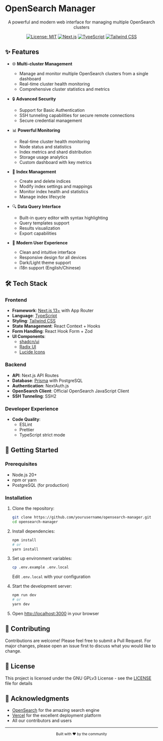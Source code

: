 # OpenSearch Manager

<div align="center">
  <p>A powerful and modern web interface for managing multiple OpenSearch clusters</p>
  
  [![License: MIT](https://img.shields.io/badge/License-MIT-yellow.svg)](https://opensource.org/licenses/MIT)
  [![Next.js](https://img.shields.io/badge/Next.js-13+-black)](https://nextjs.org/)
  [![TypeScript](https://img.shields.io/badge/TypeScript-5.0+-blue)](https://www.typescriptlang.org/)
  [![Tailwind CSS](https://img.shields.io/badge/Tailwind-3.0+-38B2AC)](https://tailwindcss.com/)
</div>

## ✨ Features

- 🌐 **Multi-cluster Management**
  - Manage and monitor multiple OpenSearch clusters from a single dashboard
  - Real-time cluster health monitoring
  - Comprehensive cluster statistics and metrics

- 🔒 **Advanced Security**
  - Support for Basic Authentication
  - SSH tunneling capabilities for secure remote connections
  - Secure credential management

- 📊 **Powerful Monitoring**
  - Real-time cluster health monitoring
  - Node status and statistics
  - Index metrics and shard distribution
  - Storage usage analytics
  - Custom dashboard with key metrics

- 📑 **Index Management**
  - Create and delete indices
  - Modify index settings and mappings
  - Monitor index health and statistics
  - Manage index lifecycle

- 🔍 **Data Query Interface**
  - Built-in query editor with syntax highlighting
  - Query templates support
  - Results visualization
  - Export capabilities

- 🎨 **Modern User Experience**
  - Clean and intuitive interface
  - Responsive design for all devices
  - Dark/Light theme support
  - i18n support (English/Chinese)

## 🛠 Tech Stack

### Frontend
- **Framework**: [Next.js 13+](https://nextjs.org/) with App Router
- **Language**: [TypeScript](https://www.typescriptlang.org/)
- **Styling**: [Tailwind CSS](https://tailwindcss.com/)
- **State Management**: React Context + Hooks
- **Form Handling**: React Hook Form + Zod
- **UI Components**: 
  - [shadcn/ui](https://ui.shadcn.com/)
  - [Radix UI](https://www.radix-ui.com/)
  - [Lucide Icons](https://lucide.dev/)

### Backend
- **API**: Next.js API Routes
- **Database**: [Prisma](https://www.prisma.io/) with PostgreSQL
- **Authentication**: NextAuth.js
- **OpenSearch Client**: Official OpenSearch JavaScript Client
- **SSH Tunneling**: SSH2

### Developer Experience
- **Code Quality**: 
  - ESLint
  - Prettier
  - TypeScript strict mode

## 🚀 Getting Started

### Prerequisites

- Node.js 20+
- npm or yarn
- PostgreSQL (for production)

### Installation

1. Clone the repository:
   ```bash
   git clone https://github.com/yourusername/opensearch-manager.git
   cd opensearch-manager
   ```

2. Install dependencies:
   ```bash
   npm install
   # or
   yarn install
   ```

3. Set up environment variables:
   ```bash
   cp .env.example .env.local
   ```
   Edit `.env.local` with your configuration

4. Start the development server:
   ```bash
   npm run dev
   # or
   yarn dev
   ```

5. Open [http://localhost:3000](http://localhost:3000) in your browser

## 🤝 Contributing

Contributions are welcome! Please feel free to submit a Pull Request. For major changes, please open an issue first to discuss what you would like to change.

## 📝 License

This project is licensed under the GNU GPLv3 License - see the [LICENSE](LICENSE) file for details

## 🙏 Acknowledgments

- [OpenSearch](https://opensearch.org/) for the amazing search engine
- [Vercel](https://vercel.com) for the excellent deployment platform
- All our contributors and users

---

<div align="center">
  <sub>Built with ❤️ by the community</sub>
</div>
